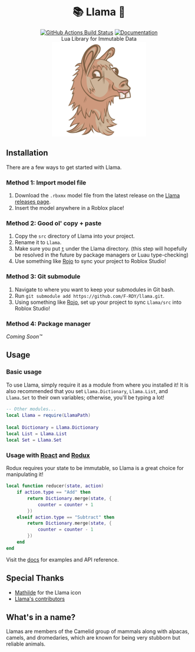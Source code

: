 <h1 align="center">📚 Llama 🦙</h1>
<div align="center">
	<a href="https://github.com/freddylist/llama/actions"><img src="https://github.com/freddylist/llama/workflows/CI/badge.svg" alt="GitHub Actions Build Status" /></a>
	<a href="https://freddylist.github.io/llama"><img src="https://img.shields.io/badge/docs-website-green.svg" alt="Documentation" /></a>
</div>
<div align="center">
	Lua Library for Immutable Data
</div>

<div align="center">
	<img src="docs/img/favicon.ico" width=256 height=256 alt="Llama"></img>
</div>

## Installation

There are a few ways to get started with Llama.

### Method 1: Import model file

1. Download the `.rbxmx` model file from the latest release on the [Llama releases page](https://github.com/F-RDY/llama/releases).
2. Insert the model anywhere in a Roblox place!

### Method 2: Good ol' copy + paste

1. Copy the `src` directory of Llama into your project.
2. Rename it to `Llama`.
3. Make sure you put [`t`](https://github.com/osyrisrblx/t) under the Llama directory. (this step will hopefully be resolved in the future by package managers or Luau type-checking)
4. Use something like [Rojo](https://github.com/rojo-rbx/rojo) to sync your project to Roblox Studio!

### Method 3: Git submodule

1. Navigate to where you want to keep your submodules in Git bash.
2. Run `git submodule add https://github.com/F-RDY/llama.git`.
3. Using something like [Rojo](https://github.com/rojo-rbx/rojo), set up your project to sync `Llama/src` into Roblox Studio!

### Method 4: Package manager

*Coming Soon™*

## Usage

### Basic usage

To use Llama, simply require it as a module from where you installed it! It is also recommended that you set `Llama.Dictionary`, `Llama.List`, and `Llama.Set` to their own variables; otherwise, you'll be typing a lot!

```lua
-- Other modules...
local Llama = require(LlamaPath)

local Dictionary = Llama.Dictionary
local List = Llama.List
local Set = Llama.Set
```

### Usage with [Roact](https://github.com/Roblox/roact/) and [Rodux](https://github.com/Roblox/rodux)

Rodux requires your state to be immutable, so Llama is a great choice for manipulating it!

```lua
local function reducer(state, action)
	if action.type == "Add" then
		return Dictionary.merge(state, {
			counter = counter + 1
		})
	elseif action.type == "Subtract" then
		return Dictionary.merge(state, {
			counter = counter - 1
		})
	end
end
```

Visit the [docs](https://freddylist.github.io/llama/) for examples and API reference.

## Special Thanks

- [Mathilde](https://www.instagram.com/httpsugars_/) for the Llama icon
- [Llama's contributors](https://github.com/freddylist/llama/graphs/contributors)

## What's in a name?
Llamas are members of the Camelid group of mammals along with alpacas, camels, and dromedaries, which are known for being very stubborn but reliable animals.
